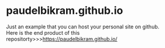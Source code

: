 # paudelbikram.github.io
Just an example that you can host your personal site on github.<br>
Here is the end product of this repositorty>>>https://paudelbikram.github.io/
